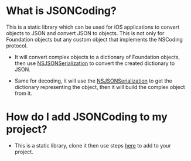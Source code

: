 What is JSONCoding?
===================

This is a static library which can be used for iOS applications to convert objects to JSON and convert JSON to objects. This is not only for Foundation objects but any custom object that implements the NSCoding protocol.

* It will convert complex objects to a dictionary of Foundation objects, then use [NSJSONSerialization](http://developer.apple.com/library/ios/#documentation/Foundation/Reference/NSJSONSerialization_Class/Reference/Reference.html) to convert the created dictionary to JSON.

* Same for decoding, it will use the [NSJSONSerialization](http://developer.apple.com/library/ios/#documentation/Foundation/Reference/NSJSONSerialization_Class/Reference/Reference.html) to get the dictionary representing the object, then it will build the complex object from it.
 
How do I add JSONCoding to my project?
======================================

* This is a static library, clone it then use steps [here](http://blog.slidetorock.com/using-a-static-library-in-xcode-4) to add to your project. 
